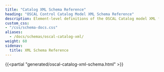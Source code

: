 ```yaml
---
title: "Catalog XML Schema Reference"
heading: "OSCAL Control Catalog Model XML Schema Reference"
description: Element-level definitions of the OSCAL Catalog model XML format.
custom_css:
- "/css/schema-docs.css"
aliases:
  - /docs/schemas/oscal-catalog-xml/
weight: 60
sidenav:
  title: XML Schema Reference
---
```


{{<partial "generated/oscal-catalog-xml-schema.html" >}}
